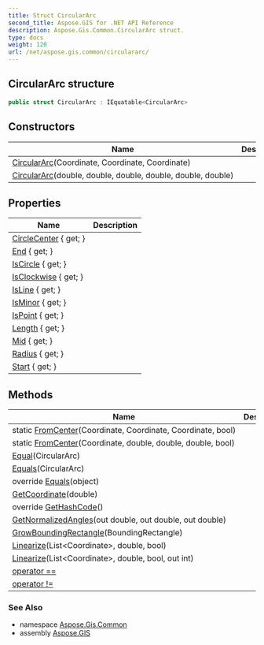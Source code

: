 ```yaml
---
title: Struct CircularArc
second_title: Aspose.GIS for .NET API Reference
description: Aspose.Gis.Common.CircularArc struct. 
type: docs
weight: 120
url: /net/aspose.gis.common/circulararc/
---
```

## CircularArc structure

```csharp
public struct CircularArc : IEquatable<CircularArc>
```

## Constructors

| Name | Description |
| --- | --- |
| [CircularArc](circulararc/#constructor)(Coordinate, Coordinate, Coordinate) |  |
| [CircularArc](circulararc/#constructor_1)(double, double, double, double, double, double) |  |

## Properties

| Name | Description |
| --- | --- |
| [CircleCenter](../../aspose.gis.common/circulararc/circlecenter/) { get; } |  |
| [End](../../aspose.gis.common/circulararc/end/) { get; } |  |
| [IsCircle](../../aspose.gis.common/circulararc/iscircle/) { get; } |  |
| [IsClockwise](../../aspose.gis.common/circulararc/isclockwise/) { get; } |  |
| [IsLine](../../aspose.gis.common/circulararc/isline/) { get; } |  |
| [IsMinor](../../aspose.gis.common/circulararc/isminor/) { get; } |  |
| [IsPoint](../../aspose.gis.common/circulararc/ispoint/) { get; } |  |
| [Length](../../aspose.gis.common/circulararc/length/) { get; } |  |
| [Mid](../../aspose.gis.common/circulararc/mid/) { get; } |  |
| [Radius](../../aspose.gis.common/circulararc/radius/) { get; } |  |
| [Start](../../aspose.gis.common/circulararc/start/) { get; } |  |

## Methods

| Name | Description |
| --- | --- |
| static [FromCenter](../../aspose.gis.common/circulararc/fromcenter/#fromcenter)(Coordinate, Coordinate, Coordinate, bool) |  |
| static [FromCenter](../../aspose.gis.common/circulararc/fromcenter/#fromcenter_1)(Coordinate, double, double, double, bool) |  |
| [Equal](../../aspose.gis.common/circulararc/equal/)(CircularArc) |  |
| [Equals](../../aspose.gis.common/circulararc/equals/#equals)(CircularArc) |  |
| override [Equals](../../aspose.gis.common/circulararc/equals/#equals_1)(object) |  |
| [GetCoordinate](../../aspose.gis.common/circulararc/getcoordinate/)(double) |  |
| override [GetHashCode](../../aspose.gis.common/circulararc/gethashcode/)() |  |
| [GetNormalizedAngles](../../aspose.gis.common/circulararc/getnormalizedangles/)(out double, out double, out double) |  |
| [GrowBoundingRectangle](../../aspose.gis.common/circulararc/growboundingrectangle/)(BoundingRectangle) |  |
| [Linearize](../../aspose.gis.common/circulararc/linearize/#linearize)(List&lt;Coordinate&gt;, double, bool) |  |
| [Linearize](../../aspose.gis.common/circulararc/linearize/#linearize_1)(List&lt;Coordinate&gt;, double, bool, out int) |  |
| [operator ==](../../aspose.gis.common/circulararc/op_equality/) |  |
| [operator !=](../../aspose.gis.common/circulararc/op_inequality/) |  |

### See Also

* namespace [Aspose.Gis.Common](../../aspose.gis.common/)
* assembly [Aspose.GIS](../../)



